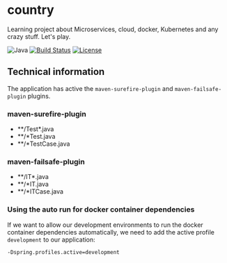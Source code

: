 # country
Learning project about Microservices, cloud, docker, Kubernetes and any crazy stuff. Let's play.

![Java](https://img.shields.io/badge/jdk-11-blue.svg)
[![Build Status](https://travis-ci.org/fjavierm/country.svg?branch=master)](https://travis-ci.org/fjavierm/country)
[![License](https://img.shields.io/badge/License-Apache%20V2.0-orange.svg)](http://www.apache.org/licenses/LICENSE-2.0)

## Technical information

The application has active the `maven-surefire-plugin` and `maven-failsafe-plugin` plugins.

### maven-surefire-plugin
- \*\*/Test*.java
- **/*Test.java
- **/*TestCase.java

### maven-failsafe-plugin
- \*\*/IT*.java
- **/*IT.java
- **/*ITCase.java

### Using the auto run for docker container dependencies

If we want to allow our development environments to run the docker container dependencies automatically, we need to add the active profile `development` to our application:

`-Dspring.profiles.active=development`
